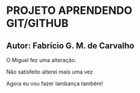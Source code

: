 # PROJETO APRENDENDO GIT/GITHUB

## Autor: Fabrício G. M. de Carvalho

O Miguel fez uma alteração.

Não satisfeito alterei mais uma vez

Agora eu vou fazer lambança também!

